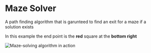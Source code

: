 # Maze Solver

A path finding algorithm that is garunteed to find an exit for a maze if a solution exists

In this example the end point is the **red** square at the **bottom right**



![Maze-solving algorithm in action](https://github.com/davidlee49/Maze-Solver/blob/main/Pathfinding%20Maze.gif)
